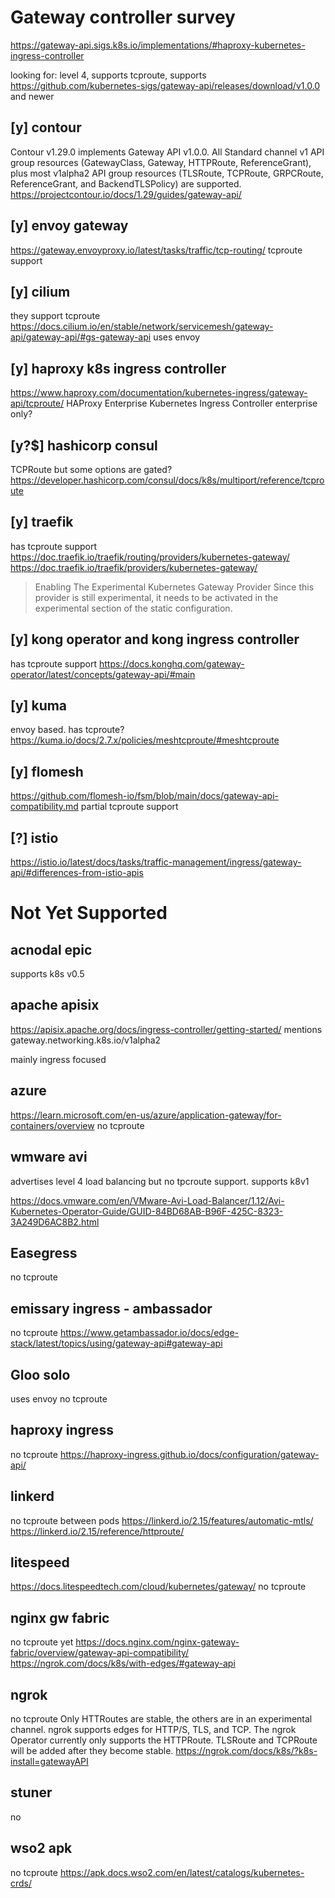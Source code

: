 # Gateway controller survey

https://gateway-api.sigs.k8s.io/implementations/#haproxy-kubernetes-ingress-controller

looking for: level 4, supports tcproute, supports https://github.com/kubernetes-sigs/gateway-api/releases/download/v1.0.0 and newer

## [y] contour
Contour v1.29.0 implements Gateway API v1.0.0. All Standard channel v1 API group resources (GatewayClass, Gateway, HTTPRoute, ReferenceGrant), plus most v1alpha2 API group resources (TLSRoute, TCPRoute, GRPCRoute, ReferenceGrant, and BackendTLSPolicy) are supported.
https://projectcontour.io/docs/1.29/guides/gateway-api/

## [y] envoy gateway
https://gateway.envoyproxy.io/latest/tasks/traffic/tcp-routing/
tcproute support

## [y] cilium
they support tcproute
https://docs.cilium.io/en/stable/network/servicemesh/gateway-api/gateway-api/#gs-gateway-api
uses envoy

## [y] haproxy k8s ingress controller
https://www.haproxy.com/documentation/kubernetes-ingress/gateway-api/tcproute/
HAProxy Enterprise Kubernetes Ingress Controller
enterprise only?

## [y?$] hashicorp consul
TCPRoute but some options are gated?
https://developer.hashicorp.com/consul/docs/k8s/multiport/reference/tcproute

## [y] traefik
has tcproute support
https://doc.traefik.io/traefik/routing/providers/kubernetes-gateway/
https://doc.traefik.io/traefik/providers/kubernetes-gateway/ 
> Enabling The Experimental Kubernetes Gateway Provider
> Since this provider is still experimental, it needs to be activated in the experimental section of the static configuration.

## [y] kong operator and kong ingress controller
has tcproute support
https://docs.konghq.com/gateway-operator/latest/concepts/gateway-api/#main

## [y] kuma
envoy based. has tcproute? https://kuma.io/docs/2.7.x/policies/meshtcproute/#meshtcproute

## [y] flomesh
https://github.com/flomesh-io/fsm/blob/main/docs/gateway-api-compatibility.md
partial tcproute support

## [?] istio
https://istio.io/latest/docs/tasks/traffic-management/ingress/gateway-api/#differences-from-istio-apis

# Not Yet Supported

## acnodal epic
supports k8s v0.5 

## apache apisix
https://apisix.apache.org/docs/ingress-controller/getting-started/ mentions 
gateway.networking.k8s.io/v1alpha2

mainly ingress focused

## azure
https://learn.microsoft.com/en-us/azure/application-gateway/for-containers/overview
no tcproute

## wmware avi
advertises level 4 load balancing but
no tpcroute support. supports k8v1


https://docs.vmware.com/en/VMware-Avi-Load-Balancer/1.12/Avi-Kubernetes-Operator-Guide/GUID-84BD68AB-B96F-425C-8323-3A249D6AC8B2.html


## Easegress
no tcproute

## emissary ingress - ambassador

no tcproute
https://www.getambassador.io/docs/edge-stack/latest/topics/using/gateway-api#gateway-api


## Gloo solo
uses envoy
no tcproute


## haproxy ingress
no tcproute
https://haproxy-ingress.github.io/docs/configuration/gateway-api/

## linkerd
no tcproute
between pods https://linkerd.io/2.15/features/automatic-mtls/
https://linkerd.io/2.15/reference/httproute/
## litespeed
https://docs.litespeedtech.com/cloud/kubernetes/gateway/
no tcproute

## nginx gw fabric 
no tcproute yet
https://docs.nginx.com/nginx-gateway-fabric/overview/gateway-api-compatibility/
https://ngrok.com/docs/k8s/with-edges/#gateway-api

## ngrok
no tcproute
Only HTTRoutes are stable, the others are in an experimental channel. ngrok supports edges for HTTP/S, TLS, and TCP. The ngrok Operator currently only supports the HTTPRoute. TLSRoute and TCPRoute will be added after they become stable.
https://ngrok.com/docs/k8s/?k8s-install=gatewayAPI

## stuner
no

## wso2 apk
no tcproute
https://apk.docs.wso2.com/en/latest/catalogs/kubernetes-crds/

